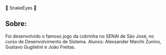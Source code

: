 🐍 SnakeEyes 🐍

 ## Sobre: 
 
  Foi desenvolvido o famoso jogo da cobrinha no SENAI de São José, no curso de Desenvolvimento de Sistema. Alunos: Alexsander Marchi Zunino, Gustavo Guglielmi e João Freitas. 
  

   ##
